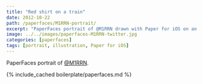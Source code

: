 ```yaml
---
title: "Red shirt on a train"
date: 2012-10-22
path: /paperfaces/M1RRN-portrait/
excerpt: "PaperFaces portrait of @M1RRN drawn with Paper for iOS on an iPad."
image: ../../images/paperfaces-M1RRN-twitter.jpg
categories: [paperfaces]
tags: [portrait, illustration, Paper for iOS]
---
```


PaperFaces portrait of [@M1RRN](https://twitter.com/M1RRN).

{% include_cached boilerplate/paperfaces.md %}
